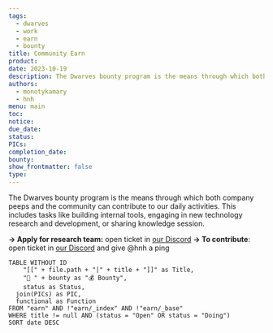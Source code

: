```yaml
---
tags:
  - dwarves
  - work
  - earn
  - bounty
title: Community Earn
product: 
date: 2023-10-19
description: The Dwarves bounty program is the means through which both company peeps and the community can contribute to our daily activities. This includes tasks like building internal tools, engaging in new technology research and development, or sharing knowledge session
authors:
  - monotykamary
  - hnh
menu: main
toc: 
notice: 
due_date: 
status: 
PICs: 
completion_date: 
bounty: 
show_frontmatter: false
type:
---
```


The Dwarves bounty program is the means through which both company peeps and the community can contribute to our daily activities. This includes tasks like building internal tools, engaging in new technology research and development, or sharing knowledge session.

**→ Apply for research team:** open ticket in [our Discord](https://discord.com/invite/dwarvesv)
**→ To contribute**: open ticket in [our Discord](https://discord.com/invite/dwarvesv) and give @hnh a ping

```dataview
TABLE WITHOUT ID
	"[[" + file.path + "|" + title + "]]" as Title,
	"🧊 " + bounty as "💰 Bounty",
	status as Status,
  join(PICs) as PIC,
  functional as Function
FROM "earn" AND !"earn/_index" AND !"earn/_base"
WHERE title != null AND (status = "Open" OR status = "Doing")
SORT date DESC
```

